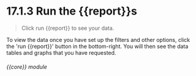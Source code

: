# 17.1.3    Run the {{report}}s

> Click run {{report}} to see your data. 

To view the data once you have set up the filters and other options, click the 'run {{report}}' button in the bottom-right. You will then see the data tables and graphs that you have requested. 

###### {{core}} module

